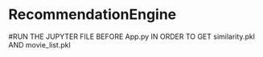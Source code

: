 ﻿# RecommendationEngine
#RUN THE JUPYTER FILE BEFORE App.py IN ORDER TO GET similarity.pkl AND movie_list.pkl
